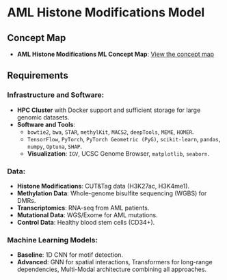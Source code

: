 # AML Histone Modifications Model

## Concept Map
- **AML Histone Modifications ML Concept Map**: [View the concept map](https://lucid.app/lucidchart/8f9cda5f-7753-4761-a9dd-4e08d61c37d2/edit?viewport_loc=-1083%2C-1158%2C4619%2C2226%2C0_0&invitationId=inv_1b0bc6d4-359a-4f1b-9018-e0c8575d44ca)

## Requirements

### Infrastructure and Software:
- **HPC Cluster** with Docker support and sufficient storage for large genomic datasets.
- **Software and Tools**:
  - `bowtie2`, `bwa`, `STAR`, `methylKit`, `MACS2`, `deepTools`, `MEME`, `HOMER`.
  - `TensorFlow`, `PyTorch`, `PyTorch Geometric (PyG)`, `scikit-learn`, `pandas`, `numpy`, `Optuna`, `SHAP`.
  - **Visualization**: `IGV`, UCSC Genome Browser, `matplotlib`, `seaborn`.

### Data:
- **Histone Modifications**: CUT&Tag data (H3K27ac, H3K4me1).
- **Methylation Data**: Whole-genome bisulfite sequencing (WGBS) for DMRs.
- **Transcriptomics**: RNA-seq from AML patients.
- **Mutational Data**: WGS/Exome for AML mutations.
- **Control Data**: Healthy blood stem cells (CD34+).

### Machine Learning Models:
- **Baseline**: 1D CNN for motif detection.
- **Advanced**: GNN for spatial interactions, Transformers for long-range dependencies, Multi-Modal architecture combining all approaches.
